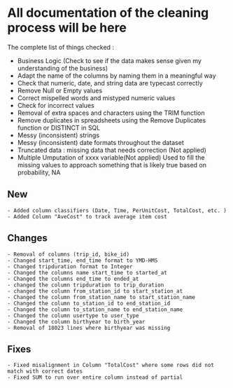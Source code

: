 # All documentation of the cleaning process will be here
The complete list of things checked : 
- Business Logic (Check to see if the data makes sense given my understanding of the business) 
- Adapt the name of the columns by naming them in a meaningful way
- Check that numeric, date, and string data are typecast correctly
- Remove Null or Empty values
- Correct mispelled words and mistyped numeric values
- Check for incorrect values
- Removal of extra spaces and characters using the TRIM function
- Remove duplicates in spreadsheets using the Remove Duplicates function or DISTINCT in SQL
- Messy (inconsistent) strings 
- Messy (inconsistent) date formats throughout the dataset
- Truncated data : missing data that needs correction (Not applied)
- Multiple Umputation of xxxx variable(Not applied)
Used to fill the missing values to approach something that is likely true based on probability, NA

## New
    - Added column classifiers (Date, Time, PerUnitCost, TotalCost, etc. )
    - Added Column "AveCost" to track average item cost

## Changes
    - Removal of columns (trip_id, bike_id)
    - Changed start_time, end_time format to YMD-HMS
    - Changed tripduration format to Integer 
    - Changed the columns name start_time to started_at
    - Changed the columns end_time to ended_at
    - changed the column tripduration to trip_duration
    - changed the column from_station_id to start_station_at
    - Changed the column from_station_name to start_station_name 
    - Changed the column to_station_id to end_station_id
    - Changed the column to_station_name to end_station_name 
    - Changed the column usertype to user_type
    - Changed the column birthyear to birth_year
    - Removal of 18023 lines where birthyear was missing 

## Fixes
    - Fixed misalignment in Column "TotalCost" where some rows did not match with correct dates
    - Fixed SUM to run over entire column instead of partial

